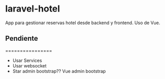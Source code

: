 # laravel-hotel
App para gestionar reservas hotel desde backend y frontend. Uso de Vue.

## Pendiente
================
- Usar Services
- Usar websocket
- Star admin bootstrap?? Vue admin bootstrap
